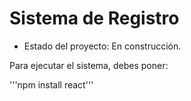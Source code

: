 <h1> Sistema de Registro </h1>

- Estado del proyecto: En construcción.

Para ejecutar el sistema, debes poner:

'''npm install react'''
